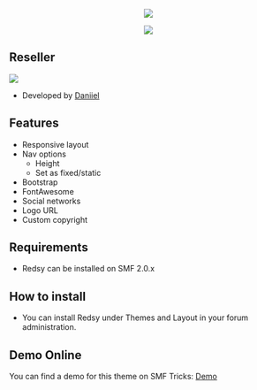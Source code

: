  <p align="center">
    <img src="https://smftricks.com/logos/logo.png">
 </p>
  <p align="center">
    <img src="https://custom.simplemachines.org/themes/index.php?action=download;lemma=2833;id=17612;image">
 </p>
 
 ## Reseller
<img src="https://img.shields.io/badge/SMF-2.0-996ee1?style=flat-square">

* Developed by [Daniiel](https://github.com/dmarquez9)

## Features
- Responsive layout
- Nav options
  - Height
  - Set as fixed/static
- Bootstrap
- FontAwesome
- Social networks
- Logo URL
- Custom copyright

## Requirements
* Redsy can be installed on SMF 2.0.x

## How to install
* You can install Redsy under Themes and Layout in your forum administration.

## Demo Online
You can find a demo for this theme on SMF Tricks: [Demo](http://demo.smftricks.com/index.php?theme=57)

